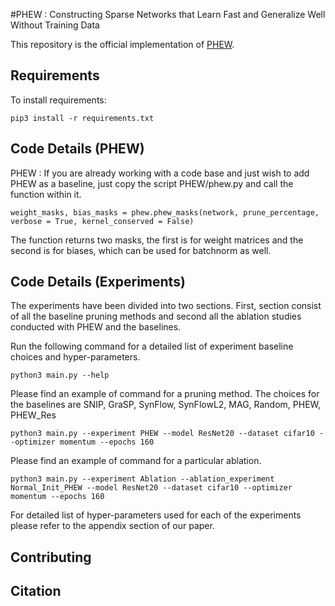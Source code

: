 #PHEW : Constructing Sparse Networks that Learn Fast and Generalize Well Without Training Data



This repository is the official implementation of [PHEW](https://arxiv.org/abs/2010.11354). 


## Requirements

To install requirements:

```setup
pip3 install -r requirements.txt
```
## Code Details (PHEW)

PHEW : If you are already working with a code base and just wish to add PHEW as a baseline, just copy the script PHEW/phew.py 
and call the function within it.

```train
weight_masks, bias_masks = phew.phew_masks(network, prune_percentage, verbose = True, kernel_conserved = False)
```

The function returns two masks, the first is for weight matrices and the second is for biases, which can be used for batchnorm as well.

## Code Details (Experiments)

The experiments have been divided into two sections. First, section consist of all the baseline pruning methods and second all the ablation studies conducted with PHEW and the baselines.

Run the following command for a detailed list of experiment baseline choices and hyper-parameters.

```train
python3 main.py --help
```

Please find an example of command for a pruning method. The choices for the baselines are SNIP, GraSP, SynFlow, SynFlowL2, MAG, Random, PHEW, PHEW_Res

```train
python3 main.py --experiment PHEW --model ResNet20 --dataset cifar10 --optimizer momentum --epochs 160 
```

Please find an example of command for a particular ablation.

```train
python3 main.py --experiment Ablation --ablation_experiment Normal_Init_PHEW --model ResNet20 --dataset cifar10 --optimizer momentum --epochs 160 
```

For detailed list of hyper-parameters used for each of the experiments please refer to the appendix section of our paper.
 
## Contributing



## Citation